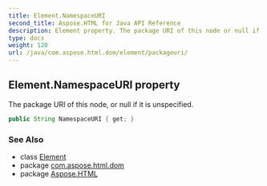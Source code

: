 ```yaml
---
title: Element.NamespaceURI
second_title: Aspose.HTML for Java API Reference
description: Element property. The package URI of this node or null if it is unspecified
type: docs
weight: 120
url: /java/com.aspose.html.dom/element/packageuri/
---
```

## Element.NamespaceURI property

The package URI of this node, or null if it is unspecified.

```java
public String NamespaceURI { get; }
```

### See Also

* class [Element](../)
* package [com.aspose.html.dom](../../element/)
* package [Aspose.HTML](../../../)
